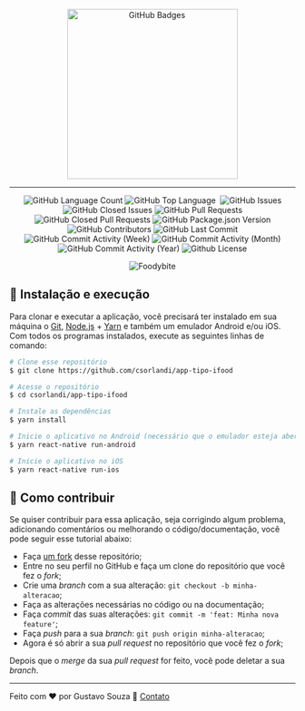 <br>
<div align="center">
  <img width="300" alt="GitHub Badges" src="https://img.shields.io/badge/Foody-bite-green?style=for-the-badge" />
</div>

---
<p align="center">

  <img alt="GitHub Language Count" src="https://img.shields.io/github/languages/count/csorlandi/app-tipo-ifood" />
  <img alt="GitHub Top Language" src="https://img.shields.io/github/languages/top/csorlandi/app-tipo-ifood" />
  <img alt="" src="https://img.shields.io/github/repo-size/csorlandi/app-tipo-ifood" />
  <img alt="GitHub Issues" src="https://img.shields.io/github/issues/csorlandi/app-tipo-ifood" />
  <img alt="GitHub Closed Issues" src="https://img.shields.io/github/issues-closed/csorlandi/app-tipo-ifood" />
  <img alt="GitHub Pull Requests" src="https://img.shields.io/github/issues-pr/csorlandi/app-tipo-ifood" />
  <img alt="GitHub Closed Pull Requests" src="https://img.shields.io/github/issues-pr-closed/csorlandi/app-tipo-ifood" />
  <img alt="GitHub Package.json Version" src="https://img.shields.io/github/package-json/v/csorlandi/app-tipo-ifood" />
  <img alt="GitHub Contributors" src="https://img.shields.io/github/contributors/csorlandi/app-tipo-ifood" />
  <img alt="GitHub Last Commit" src="https://img.shields.io/github/last-commit/csorlandi/app-tipo-ifood" />
  <img alt="GitHub Commit Activity (Week)" src="https://img.shields.io/github/commit-activity/w/csorlandi/app-tipo-ifood" />
  <img alt="GitHub Commit Activity (Month)" src="https://img.shields.io/github/commit-activity/m/csorlandi/app-tipo-ifood" />
  <img alt="GitHub Commit Activity (Year)" src="https://img.shields.io/github/commit-activity/y/csorlandi/app-tipo-ifood" />
  <img alt="Github License" src="https://img.shields.io/github/license/csorlandi/app-tipo-ifood" />

</p>

<p align="center">
  <img alt="Foodybite" src="https://i.imgur.com/C8vXh5l.gif">
</p>


## 🚀 Instalação e execução
Para clonar e executar a aplicação, você precisará ter instalado em sua máquina o [Git](https://git-scm.com), [Node.js](https://nodejs.org) + [Yarn](https://yarnpkg.com) e também um emulador Android e/ou iOS. Com todos os programas instalados, execute as seguintes linhas de comando:

```bash
# Clone esse repositório
$ git clone https://github.com/csorlandi/app-tipo-ifood

# Acesse o repositório
$ cd csorlandi/app-tipo-ifood

# Instale as dependências
$ yarn install

# Inicie o aplicativo no Android (necessário que o emulador esteja aberto)
$ yarn react-native run-android

# Inicie o aplicativo no iOS
$ yarn react-native run-ios
```


## 🤔 Como contribuir

Se quiser contribuir para essa aplicação, seja corrigindo algum problema, adicionando comentários ou melhorando o código/documentação, você pode seguir esse tutorial abaixo:

- Faça [um fork](https://help.github.com/pt/github/getting-started-with-github/fork-a-repo) desse repositório;
- Entre no seu perfil no GitHub e faça um clone do repositório que você fez o *fork*;
- Crie uma *branch* com a sua alteração: `git checkout -b minha-alteracao`;
- Faça as alterações necessárias no código ou na documentação;
- Faça *commit* das suas alterações: `git commit -m 'feat: Minha nova feature'`;
- Faça *push* para a sua *branch*: `git push origin minha-alteracao`;
- Agora é só abrir a sua *pull request* no repositório que você fez o *fork*;

Depois que o *merge* da sua *pull request* for feito, você pode deletar a sua *branch*.

---
Feito com ♥ por Gustavo Souza :wave: [Contato](https://www.linkedin.com/in/eugustavosouza/)


